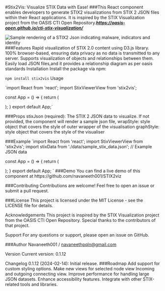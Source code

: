 #Stix2Vis: Visualize STIX Data with Ease!
###This React component enables developers to generate STIX2 visualizations from STIX 2 JSON files within their React applications. It is inspired by the STIX Visualization project from the OASIS CTI Open Repository.***https://oasis-open.github.io/cti-stix-visualization/***

![Sample rendering of a STIX2 Json indicating malware, indicators and identity](https://ibb.co/y0MW8Wn)
###Features
Rapid visualization of STIX 2.0 content using D3.js library.
100% browser-based, ensuring data privacy as no data is transmitted to any server.
Supports visualization of objects and relationships between them.
Easily load JSON files,and it provides a relationship diagram as per oasis standards
Installation
Install the package via npm:

`npm install stix2vis`
Usage

`import React from 'react';
import StixViewerView from 'stix2vis';

const App = () => {
return (

<div>
<STIX2Visualization stixJson={data}/>
</div>
);
}
export default App;`

###Props
stixJson (required): The STIX 2 JSON data to visualize. If not provided, the component will render a sample json file,
wrapStyle: style object that covers the style of outer wrapper of the visualisation
graphStyle: style object that covers the style of the visualiser

###Example
`import React from 'react';
import StixViewerView from 'stix2vis';
import stixData from './data/sample_stix_data.json'; // Example JSON data

const App = () => {
return (

<div>
<StixViewerView stixJson={stixData} wrapStyle={{backgroundColor:'white'}} graphStyle={{backgroundColor:'white'}}/>
</div>
);
}
export default App;
`
###Demo
You can find a live demo of this component at https://github.com/navaneeth001/STIX2viz

###Contributing
Contributions are welcome! Feel free to open an issue or submit a pull request.

###License
This project is licensed under the MIT License - see the LICENSE file for details.

Acknowledgements
This project is inspired by the STIX Visualization project from the OASIS CTI Open Repository. Special thanks to the contributors of that project.

Support
For any questions or support, please open an issue on GitHub.

###Author
Navaneeth001 / navaneethpqln@gmail.com

Version
Current version: 0.1.12

Changelog
0.1.12 (2024-02-14): Initial release.
###Roadmap
Add support for custom styling options.
Make new views for selected node view
Incoming and outgoing connecting view.
Improve performance for handling large JSON datasets.
Enhance accessibility features.
Integrate with other STIX-related tools and libraries.
